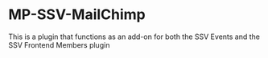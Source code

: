 # MP-SSV-MailChimp
This is a plugin that functions as an add-on for both the SSV Events and the SSV Frontend Members plugin
